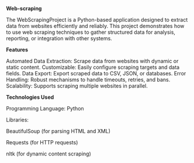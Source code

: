 **Web-scraping**

The WebScrapingProject is a Python-based application designed to extract data from websites efficiently and reliably. This project demonstrates how to use web scraping techniques to gather structured data for analysis, reporting, or integration with other systems.

**Features**

Automated Data Extraction: Scrape data from websites with dynamic or static content.
Customizable: Easily configure scraping targets and data fields.
Data Export: Export scraped data to CSV, JSON, or databases.
Error Handling: Robust mechanisms to handle timeouts, retries, and bans.
Scalability: Supports scraping multiple websites in parallel.

**Technologies Used**

Programming Language: Python

Libraries:

BeautifulSoup (for parsing HTML and XML)

Requests (for HTTP requests)

nltk (for dynamic content scraping)
